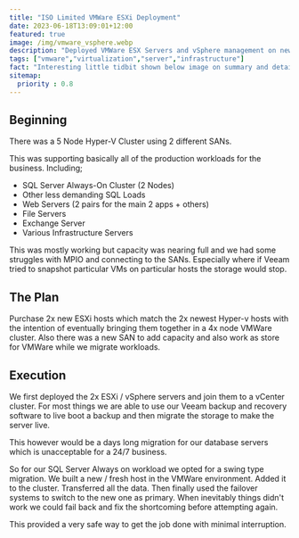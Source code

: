 ```yaml
---
title: "ISO Limited VMWare ESXi Deployment"
date: 2023-06-18T13:09:01+12:00
featured: true
image: /img/vmware_vsphere.webp
description: "Deployed VMWare ESX Servers and vSphere management on new hardware."
tags: ["vmware","virtualization","server","infrastructure"]
fact: "Interesting little tidbit shown below image on summary and detail page"
sitemap:
  priority : 0.8
---
```


## Beginning
There was a 5 Node Hyper-V Cluster using 2 different SANs.

This was supporting basically all of the production workloads for the business.
Including;
- SQL Server Always-On Cluster (2 Nodes)
- Other less demanding SQL Loads
- Web Servers (2 pairs for the main 2 apps + others)
- File Servers
- Exchange Server
- Various Infrastructure Servers

This was mostly working but capacity was nearing full and we had some struggles with MPIO and connecting to the SANs. Especially where if Veeam tried to snapshot particular VMs on particular hosts the storage would stop.

## The Plan
Purchase 2x new ESXi hosts which match the 2x newest Hyper-v hosts with the intention of eventually bringing them together in a 4x node VMWare cluster. Also there was a new SAN to add capacity and also work as store for VMWare while we migrate workloads.

## Execution
We first deployed the 2x ESXi / vSphere servers and join them to a vCenter cluster.
For most things we are able to use our Veeam backup and recovery software to live boot a backup and then migrate the storage to make the server live.

This however would be a days long migration for our database servers which is unacceptable for a 24/7 business.

So for our SQL Server Always on workload we opted for a swing type migration. We built a new / fresh host in the VMWare environment. Added it to the cluster. Transferred all the data. Then finally used the failover systems to switch to the new one as primary. When inevitably things didn't work we could fail back and fix the shortcoming before attempting again.

This provided a very safe way to get the job done with minimal interruption.